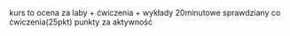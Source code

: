 kurs to ocena za laby + ćwiczenia + wykłady
20minutowe sprawdziany co ćwiczenia(25pkt)
punkty za aktywność